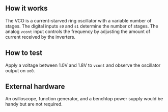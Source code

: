 <!---

This file is used to generate your project datasheet. Please fill in the information below and delete any unused
sections.

You can also include images in this folder and reference them in the markdown. Each image must be less than
512 kb in size, and the combined size of all images must be less than 1 MB.
-->

## How it works

The VCO is a current-starved ring oscillator with a variable number of stages. The digital inputs `s0` and `s1` determine the number of stages. The analog `vcont` input controls the frequency by adjusting the amount of current received by the inverters.

## How to test

Apply a voltage between 1.0V and 1.8V to `vcont` and observe the oscillator output on `uo0`.

## External hardware

An osilloscope, function generator, and a benchtop power supply would be handy but are not required.
